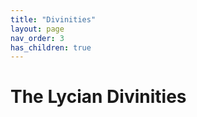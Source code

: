 ```yaml
---
title: "Divinities"
layout: page
nav_order: 3
has_children: true
---
```


# The Lycian Divinities



